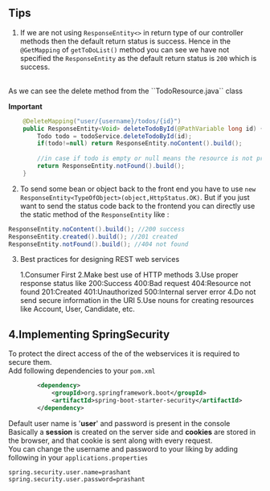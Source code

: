 Tips
---
1. If we are not using ``ResponseEntity<>`` in return type of our controller methods then the default return status is success.
Hence in the ``@GetMapping`` of ``getToDoList()`` method you can see we have not specified the ``ResponseEntity`` as the default return status is ``200`` which is success. 
<br>
As we can see the delete method from the ``TodoResource.java`` class

**Important**

```java
	@DeleteMapping("user/{username}/todos/{id}")
	public ResponseEntity<Void> deleteTodoById(@PathVariable long id) {
		Todo todo = todoService.deleteTodoById(id);
		if(todo!=null) return ResponseEntity.noContent().build();
		
		//in case if todo is empty or null means the resource is not present then return notfound status
		return ResponseEntity.notFound().build();
	}
```
2. To send some bean or object back to the front end you have to use ``new ResponseEntity<TypeOfObject>(object,HttpStatus.OK)``.
But if you just want to send the status code back to the frontend you can directly use the static method of the ``ResponseEntity`` like :

```java
ResponseEntity.noContent().build(); //200 success
ResponseEntity.created().build(); //201 created
ResponseEntity.notFound().build(); //404 not found
```

3. Best practices for designing REST web services <br>

	1.Consumer First
	2.Make best use of HTTP methods
	3.Use proper response status like
		200:Success
		400:Bad request
		404:Resource not found
		201:Created
		401:Unauthorized
		500:Internal server error
	4.Do not send secure information in the URI
	5.Use nouns for creating resources like Account, User, Candidate, etc.
	
4.Implementing SpringSecurity
---

To protect the direct access of the of the webservices it is required to secure them.
<br>
Add following dependencies to your ``pom.xml``

```xml
		<dependency>
			<groupId>org.springframework.boot</groupId>
			<artifactId>spring-boot-starter-security</artifactId>
		</dependency>
```
Default user name is '**user**' and password is present in the console<br>
Basically a **session** is created on the server side and **cookies** are stored in the browser, and that cookie is sent along with every request.
<br>
You can change the username and password to your liking by adding following in your ``applications.properties``

```.properties
spring.security.user.name=prashant
spring.security.user.password=prashant


```

